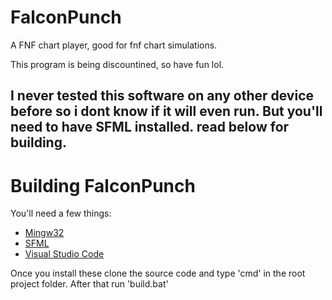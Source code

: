 # FalconPunch

A FNF chart player, good for fnf chart simulations.

This program is being discountined, so have fun lol.

I never tested this software on any other device before so i dont know if it will even run. But you'll need to have SFML installed. read below for building.
--------------------------------------------------------------------------------------------------------------------------------------------------------------------


# Building FalconPunch

You'll need a few things:

* [Mingw32](https://www.mingw-w64.org/)
* [SFML](https://www.sfml-dev.org/download/sfml/2.5.1/)
* [Visual Studio Code](https://code.visualstudio.com/)

Once you install these clone the source code and type 'cmd' in the root project folder.
After that run 'build.bat'
